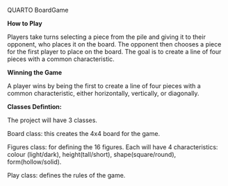 QUARTO BoardGame

**How to Play**

Players take turns selecting a piece from the pile and giving it to their opponent, who places it on the board. The opponent then chooses a piece for the first player to place on the board. The goal is to create a line of four pieces with a common characteristic.

**Winning the Game**

A player wins by being the first to create a line of four pieces with a common characteristic, either horizontally, vertically, or diagonally.


**Classes Defintion:**

The project will have 3 classes. 

Board class: this creates the 4x4 board for the game.

Figures class: for defining the 16 figures. Each will have 4 characteristics: colour (light/dark), height(tall/short), shape(square/round), form(hollow/solid).

Play class: defines the rules of the game.
